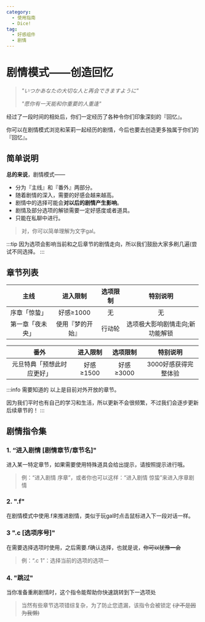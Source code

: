 ```yaml
---
category:
  - 使用指南
  - Dice!
tag:
  - 好感组件
  - 剧情
---
```



# 剧情模式——创造回忆

> *"いつかあなたの大切な人と再会できますように"*
>
> *"愿你有一天能和你重要的人重逢"*

经过了一段时间的相处后，你们一定经历了各种令你们印象深刻的『回忆』。

你可以在剧情模式浏览和茉莉一起经历的剧情，今后也要去创造更多独属于你们的『回忆』。

## 简单说明
**总的来说**，剧情模式——
+ 分为『主线』和『番外』两部分。
+ 随着剧情的深入，需要的好感会越来越高。
+ 剧情中的选择可能会**对以后的剧情产生影响**。
+ 剧情及部分选项的解锁需要一定好感度或者道具。
+ 只能在私聊中进行。

> 对，你可以简单理解为文字gal。

:::tip
因为选项会影响当前和之后章节的剧情走向，所以我们鼓励大家多刷几遍(尝试不同选择。
:::

## 章节列表
|主线|进入限制|选项限制|特别说明|
|:-:|:-:|:-:|:-:|
|序章「惊蛰」|好感≥1000|无|无|
|第一章「夜未央」|使用『梦的开始』|行动轮|选项极大影响剧情走向;新功能解锁|


|番外|进入限制|选项限制|特别说明|
|:-:|:-:|:-:|:-:|
|元旦特典「预想此时应更好」|好感≥1500|好感≥3000|3000好感获得完整体验|

:::info 需要知道的
以上是目前对外开放的章节。

因为我们平时也有自己的学习和生活，所以更新不会很频繁，不过我们会逐步更新后续章节的！
:::

## 剧情指令集

### 1. “进入剧情 [剧情章节/章节名]"

进入某一特定章节，如果需要使用特殊道具会给出提示，请按照提示进行哦。

> 例：“进入剧情 序章”，或者你也可以这样：“进入剧情 惊蛰”来进入序章剧情

### 2. ".f"

在剧情模式中使用.f来推进剧情，类似于玩gal时点击鼠标进入下一段对话一样。

### 3 ".c [选项序号]"

在需要选择选项时使用，之后需要.f确认选择，也就是说，~~你可以犹豫一会~~

> 例：“.c 1”：选择当前的选项的选项一

### 4. "跳过"

当你准备重刷剧情时，这个指令能帮助你快速跳转到下一选项处

> 当然有些章节选项错综复杂，为了防止您遗漏，该指令会被锁定 ~~(才不是因为我懒)~~ 